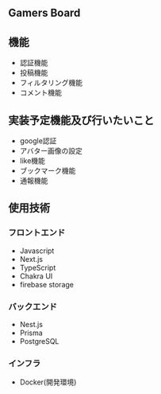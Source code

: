 ## Gamers Board

## 機能
- 認証機能
- 投稿機能
- フィルタリング機能
- コメント機能

## 実装予定機能及び行いたいこと
- google認証
- アバター画像の設定
- like機能
- ブックマーク機能
- 通報機能

## 使用技術
### フロントエンド
 - Javascript
 - Next.js
 - TypeScript
 - Chakra UI
 - firebase storage

### バックエンド
  - Nest.js
  - Prisma
  - PostgreSQL

### インフラ
  - Docker(開発環境)

